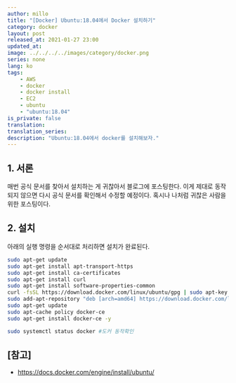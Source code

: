 ```yaml
---
author: millo
title: "[Docker] Ubuntu:18.04에서 Docker 설치하기"
category: docker
layout: post
released_at: 2021-01-27 23:00
updated_at:
image: ../../../../images/category/docker.png
series: none
lang: ko
tags:
    - AWS
    - docker
    - docker install
    - EC2
    - ubuntu
    - "ubuntu:18.04"
is_private: false
translation:
translation_series:
description: "Ubuntu:18.04에서 docker를 설치해보자."
---
```


## 1. 서론

매번 공식 문서를 찾아서 설치하는 게 귀찮아서 블로그에 포스팅한다. 이게 제대로 동작되지 않으면 다시 공식 문서를 확인해서 수정할 예정이다. 혹시나 나처럼 귀찮은 사람을 위한 포스팅이다.

## 2. 설치

아래의 실행 명령을 순서대로 처리하면 설치가 완료된다.

```bash
sudo apt-get update
sudo apt-get install apt-transport-https
sudo apt-get install ca-certificates
sudo apt-get install curl
sudo apt-get install software-properties-common
curl -fsSL https://download.docker.com/linux/ubuntu/gpg | sudo apt-key add -
sudo add-apt-repository "deb [arch=amd64] https://download.docker.com/linux/ubuntu bionic stable"
sudo apt-get update
sudo apt-cache policy docker-ce
sudo apt-get install docker-ce -y

sudo systemctl status docker #도커 동작확인
```

## [참고]

-   https://docs.docker.com/engine/install/ubuntu/

